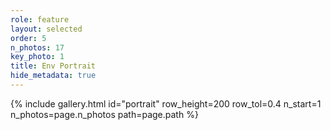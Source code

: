 ```yaml
---
role: feature
layout: selected
order: 5
n_photos: 17
key_photo: 1
title: Env Portrait
hide_metadata: true
---
```


{% include gallery.html id="portrait" row_height=200 row_tol=0.4 n_start=1 n_photos=page.n_photos path=page.path %}
